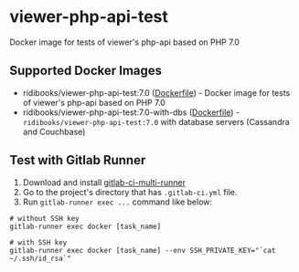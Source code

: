 # viewer-php-api-test

Docker image for tests of viewer's php-api based on PHP 7.0

## Supported Docker Images

* ridibooks/viewer-php-api-test:7.0 ([Dockerfile](https://github.com/ridibooks-docker/viewer-php-api-test/blob/master/7.0/Dockerfile)) - Docker image for tests of viewer's php-api based on PHP 7.0
* ridibooks/viewer-php-api-test:7.0-with-dbs ([Dockerfile](https://github.com/ridibooks-docker/viewer-php-api-test/blob/master/7.0/with-dbs/Dockerfile)) - `ridibooks/viewer-php-api-test:7.0` with database servers (Cassandra and Couchbase)

## Test with Gitlab Runner

1. Download and install [gitlab-ci-multi-runner](https://gitlab.com/gitlab-org/gitlab-ci-multi-runner)
2. Go to the project's directory that has `.gitlab-ci.yml` file.
3. Run `gitlab-runner exec ...` command like below:

```
# without SSH key
gitlab-runner exec docker [task_name]

# with SSH key
gitlab-runner exec docker [task_name] --env SSH_PRIVATE_KEY="`cat ~/.ssh/id_rsa`"
```

